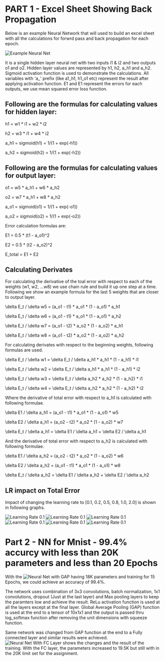 # PART 1 - Excel Sheet Showing Back Propagation
Below is an example Neural Network that will used to build an excel sheet with all the calculations for forwrd pass and back propagation for each epoch.

![Example Neural Net](./images/nn_example.jpg "Neural Net")

It is a single hidden layer neural net with two inputs i1 & i2 and two outputs o1 and o2. Hidden layer values are represented by h1, h2, a_h1 and a_h2. Sigmoid activation function is used to demonstrate the calculations. All variables with 'a_' prefix (like a1_h1, h1_o1 etc) represent the result after applying activation function. E1 and E1 represent the errors for each outputs, we use mean squared error loss function.

## Following are the formulas for calculating values for hidden layer:

h1 = w1 * i1 + w2 * i2

h2 = w3 * i1 + w4 * i2

a_h1 = sigmoid(h1) = 1/(1 + exp(-h1))

a_h2 = sigmoid(h2) = 1/(1 + exp(-h2))

## Following are the formulas for calculating values for output layer:

o1 = w5 * a_h1 + w6 * a_h2

o2 = w7 * a_h1 + w8 * a_h2

a_o1 = sigmoid(o1) = 1/(1 + exp(-o1))

a_o2 = sigmoid(o2) = 1/(1 + exp(-o2))

Error calculation formulas are:

E1 = 0.5 * (t1 - a_o1)^2

E2 = 0.5 * (t2 - a_o2)^2

E_total = E1 + E2

## Calculating Derivates

For calculating the derivative of the toal error with respect to each of the weights (w1, w2, ...w8) we use chain rule and build it up one step at a time. Following we show an example formula for the last 5 weights that are closer to output layer.

\delta E_t / \delta w5 = (a_o1 - t1) * a_o1 * (1 - a_o1) * a_h1

\delta E_t / \delta w6 = (a_o1 - t1) * a_o1 * (1 - a_o1) * a_h2

\delta E_t / \delta w7 = (a_o1 - t2) * a_o2 * (1 - a_o2) * a_h1

\delta E_t / \delta w8 = (a_o1 - t2) * a_o2 * (1 - a_o2) * a_h2

For calculating derivates with respect to the beginning weights, following formulas are used.

\delta E_t / \delta w1 = \delta E_t / \delta a_h1  * a_h1 * (1 - a_h1) * i1

\delta E_t / \delta w2 = \delta E_t / \delta a_h1  * a_h1 * (1 - a_h1) * i2

\delta E_t / \delta w3 = \delta E_t / \delta a_h2  * a_h2 * (1 - a_h2) * i1

\delta E_t / \delta w4 = \delta E_t / \delta a_h2  * a_h2 * (1 - a_h2) * i2

Where the derivative of total error with respect to a_h1 is calculated with following formulae.

\delta E1 / \delta a_h1 = (a_o1 - t1) * a_o1 * (1 - a_o1) * w5

\delta E2 / \delta a_h1 = (a_o2 - t2) * a_o2 * (1 - a_o2) * w7

\delta E_t / \delta a_h1 = \delta E1 / \delta a_h1 + \delta E2 / \delta a_h1

And the derivative of total error with respect to a_h2 is calculated with following formulae.

\delta E1 / \delta a_h2 = (a_o2 - t2) * a_o2 * (1 - a_o2) * w6

\delta E2 / \delta a_h2 = (a_o1 - t1) * a_o1 * (1 - a_o1) * w8

\delta E_t / \delta a_h2 = \delta E1 / \delta a_h2 + \delta E2 / \delta a_h2

## LR impact on Total Error

Impact of changing the learning rate to [0.1, 0.2, 0.5, 0.8, 1.0, 2.0] is shown in following graphs.

![Learning Rate 0.1](./images/Graph_LR0.1.jpg "Total Error Graph")
![Learning Rate 0.1](./images/Graph_LR0.2.jpg "Total Error Graph")
![Learning Rate 0.1](./images/Graph_LR0.5.jpg "Total Error Graph")
![Learning Rate 0.1](./images/Graph_LR0.5.jpg "Total Error Graph")
![Learning Rate 0.1](./images/Graph_LR1.jpg "Total Error Graph")
![Learning Rate 0.1](./images/Graph_LR2.jpg "Total Error Graph")


# Part 2 - NN for Mnist - 99.4% accurcy with less than 20K parameters and less than 20 Epochs

With the ![Neural Net with GAP](EVA7_Session4_nn_GAP.ipynb "NN Notebook") having 18K parameters and training for 15 Epochs, we could achieve an accuracy of 99.4%.

The network uses combination of 3x3 convolutions, batch normalization, 1x1 convolutions, dropout (Just at the last layer) and Max pooling layers to keep the paramters low and achieve the result. ReLu activation function is used at all the layers except at the final layer. Global Average Pooling (GAP) function is used at the end to a tensor of 10x1x1 and the output is passed thru log_softmax function after removing the unit dimensions with squeeze function.

Same network was changed from GAP function at the end to a Fully connected layer and similar results were achieved. ![Neural Net With FC Layer](EVA7_Session4_nn_FC.ipynb "NN Notebook") shows the changes and the result of the training. With the FC layer, the parameters increased to 19.5K but still with in the 20K limit set for the assignment.

